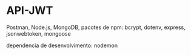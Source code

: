 # API-JWT

Postman,
Node.js,
MongoDB,
pacotes de npm:
bcrypt, dotenv, express, jsonwebtoken, mongoose

dependencia de desenvolvimento: nodemon
